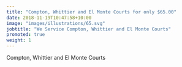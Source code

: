 ```yaml
---
title: "Compton, Whittier and El Monte Courts for only $65.00"
date: 2018-11-19T10:47:58+10:00
image: "images/illustrations/65.svg"
jobtitle: "We Service Compton, Whittier and El Monte Courts"
promoted: true
weight: 1
---
```


Compton, Whittier and El Monte Courts
